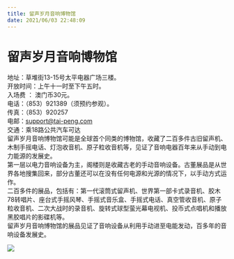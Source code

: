 ```yaml
---
title: 留声岁月音响博物馆  
date: 2021/06/03 22:48:09  
---
```

  
# 留声岁月音响博物馆  
地址：草堆街13-15号太平电器广场三楼。  
开放时间：上午十一时至下午五时。  
入场费 ： 澳门币30元。  
电话：（853）921389（须预约参观）。  
传真：（853）920257  
电邮：support@tai-peng.com  
交通：乘18路公共汽车可达  
留声岁月音响博物馆可能是全球首个同类的博物馆，收藏了二百多件古旧留声机、木制手摇电话、灯泡收音机、原子粒收音机等，见证了音响电器百年来从手动到电力能源的发展史。  
第一层以电力音响设备为主，阁楼则是收藏古老的手动音响设备。古董展品是从世界各地搜集回来，部分古董还可以在没有任何电源和光源的情况下，以手动方式运作。  
二百多件的展品，包括有：第一代滚筒式留声机、世界第一部卡式录音机、胶木78转唱片、座台式手摇风琴、手摇式音乐盒、手摇式电话、真空管收音机、原子粒收音机、二次大战时的录音机、旋转式球型萤光幕电视机、投币式点唱机和播放黑胶唱片的影碟机等。  
留声岁月音响博物馆的展品见证了音响设备从利用手动进至电能发动，百多年的音响设备发展史。  
  
![](https://cdn.jsdelivr.net/gh/szqq0512/Pic/img/202201212155968.png)  
